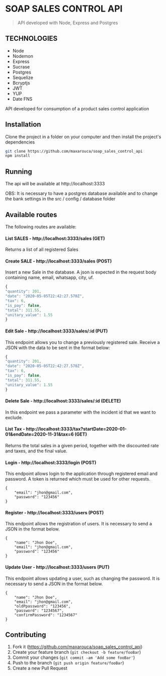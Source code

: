 # SOAP SALES CONTROL API

> API developed with Node, Express and Postgres


## TECHNOLOGIES

- Node
- Nodemon
- Express
- Sucrase
- Postgres
- Sequelize
- Bcryptjs
- JWT
- YUP
- Date FNS


API developed for consumption of a product sales control application

## Installation

Clone the project in a folder on your computer and then install the project's dependencies

```sh
git clone https://github.com/maxarouca/soap_sales_control_api
npm install
```

## Running

The api will be available at http://localhost:3333

OBS: It is necessary to have a postgres database available and to change the bank settings in the src / config / database folder

## Available routes

The following routes are available:

#### List SALES - http://localhost:3333/sales (GET)

Returns a list of all registered Sales

#### Create SALE - http://localhost:3333/sales (POST)

Insert a new Sale in the database. A json is expected in the request body containing name, email, whatsapp, city, uf.

```js
{
"quantity": 201,
"date": "2020-05-05T22:42:27.570Z",
"tax": 6,
"is_pay": false,
"total": 311.55,
"unitary_value": 1.55
}

```


#### Edit Sale - http://localhost:3333/sales/:id (PUT)

This endpoint allows you to change a previously registered sale. Receive a JSON with the data to be sent in the format below:

```js
{
"quantity": 201,
"date": "2020-05-05T22:42:27.570Z",
"tax": 6,
"is_pay": false,
"total": 311.55,
"unitary_value": 1.55
}

```

#### Delete Sale - http://localhost:3333/sales/:id (DELETE)

In this endpoint we pass a parameter with the incident id that we want to exclude.

#### List Tax - http://localhost:3333/tax?startDate=2020-01-01&endDate=2020-11-31&tax=6 (GET)

Returns the total sales in a given period, together with the discounted rate and taxes, and the final value.

#### Login - http://localhost:3333/login (POST)

This endpoint allows login to the application through registered email and password. A token is returned which must be used for other requests.

```
{
	"email": "jhon@gmail.com",
	"password": "123456"
}
```

#### Register - http://localhost:3333/users (POST)

This endpoint allows the registration of users. It is necessary to send a JSON in the format below.

```
{
	"name": "Jhon Doe",
	"email": "jhon@gmail.com",
	"password": "123456"
}
```

#### Update User - http://localhost:3333/users (PUT)

This endpoint allows updating a user, such as changing the password. It is necessary to send a JSON in the format below.
```
{
	"name": "Jhon Doe",
	"email": "jhon@gmail.com",
	"oldPpassword": "123456",
	"password": "1234567",
	"confirmPassword": "1234567"
}
```


## Contributing

1. Fork it (<https://github.com/maxarouca/soap_sales_control_api>)
2. Create your feature branch (`git checkout -b feature/fooBar`)
3. Commit your changes (`git commit -am 'Add some fooBar'`)
4. Push to the branch (`git push origin feature/fooBar`)
5. Create a new Pull Request
